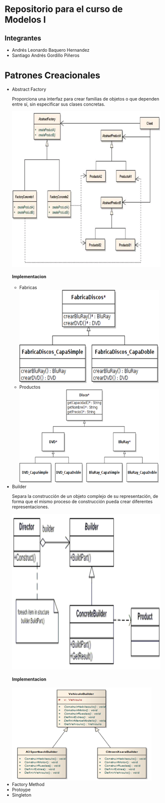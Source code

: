 <h1>Repositorio para el curso de Modelos I</h1>

<h2>Integrantes</h2>
<ul>
  <li>Andrés Leonardo Baquero Hernandez</li>
  <li>Santiago Andrés Gordillo Piñeros</li>
</ul>

<h1>Patrones Creacionales</h1>

<ul>
  <li>
    Abstract Factory
    <p>Proporciona una interfaz para crear familias de objetos o que dependen entre sí, sin especificar sus clases concretas.</p>
    <img src="/Imagenes/AbstractFactory/AbstractFactory.png" alt="Abstract Factory" width="650" height="500">
    <h4>Implementacion</h4>
    <ul>
      <li>Fabricas</li>
      <img src="/Imagenes/AbstractFactory/FabricaDiscos.png" alt="Fabrica Discos" width="450" height="300">
      <li>Productos</li>
      <img src="/Imagenes/AbstractFactory/Discos.png" alt="Discos" width="450" height="300">
    </ul>
  </li>
  <li>
    Builder
    <p>Separa la construcción de un objeto complejo de su representación, de forma que el mismo proceso de construcción pueda crear       diferentes representaciones.</p>
    <img src="/Imagenes/Builder/builder.gif" alt="Builder" width="650" height="500">
    <h4>Implementacion</h4>
    <img src="/Imagenes/Builder/EjemploBuilder.png" alt="Ejemplo Builder" width="450" height="300">
  </li>
  <li>Factory Method</li>
  <li>Protoype</li>
  <li>Singleton</li>
</ul>
